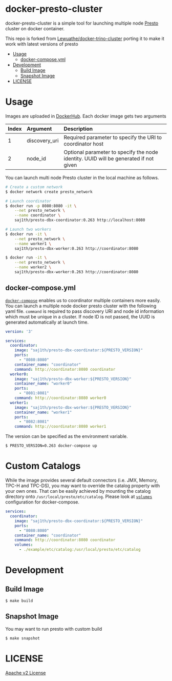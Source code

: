 # docker-presto-cluster

docker-presto-cluster is a simple tool for launching multiple node [Presto](https://prestosql.io/) cluster on docker container. 

This repo is forked from [Lewuathe/docker-trino-cluster](https://github.com/Lewuathe/docker-trino-cluster) porting it to make it work with latest versions of presto


- [Usage](#usage)
  * [docker-compose.yml](#docker-composeyml)
- [Development](#development)
  * [Build Image](#build-image)
  * [Snapshot Image](#snapshot-image)
- [LICENSE](#license)





# Usage

Images are uploaded in [DockerHub](https://hub.docker.com/).  Each docker image gets two arguments

|Index|Argument|Description|
|:---|:---|:---|
|1|discovery_uri| Required parameter to specify the URI to coordinator host|
|2|node_id|Optional parameter to specify the node identity. UUID will be generated if not given|

You can launch multi node Presto cluster in the local machine as follows.

```sh
# Create a custom network
$ docker network create presto_network

# Launch coordinator
$ docker run -p 8080:8080 -it \
    --net presto_network \
    --name coordinator \
    saj1th/presto-dbx-coordinator:0.263 http://localhost:8080

# Launch two workers
$ docker run -it \
    --net presto_network \
    --name worker1 \
    saj1th/presto-dbx-worker:0.263 http://coordinator:8080

$ docker run -it \
    --net presto_network \
    --name worker2 \
    saj1th/presto-dbx-worker:0.263 http://coordinator:8080
```


## docker-compose.yml

[`docker-compose`](https://docs.docker.com/compose/compose-file/) enables us to coordinator multiple containers more easily. You can launch a multiple node docker presto cluster with the following yaml file. `command` is required to pass discovery URI and node id information which must be unique in a cluster. If node ID is not passed, the UUID is generated automatically at launch time.

```yaml
version: '3'

services:
  coordinator:
    image: "saj1th/presto-dbx-coordinator:${PRESTO_VERSION}"
    ports:
      - "8080:8080"
    container_name: "coordinator"
    command: http://coordinator:8080 coordinator
  worker0:
    image: "saj1th/presto-dbx-worker:${PRESTO_VERSION}"
    container_name: "worker0"
    ports:
      - "8081:8081"
    command: http://coordinator:8080 worker0
  worker1:
    image: "saj1th/presto-dbx-worker:${PRESTO_VERSION}"
    container_name: "worker1"
    ports:
      - "8082:8081"
    command: http://coordinator:8080 worker1
```

The version can be specified as the environment variable.

```
$ PRESTO_VERSION=0.263 docker-compose up
```

# Custom Catalogs

While the image provides several default connectors (i.e. JMX, Memory, TPC-H and TPC-DS), you may want to override the catalog property with your own ones. That can be easily achieved by mounting the catalog directory onto `/usr/local/presto/etc/catalog`. Please look at [`volumes`](https://docs.docker.com/compose/compose-file/#volumes) configuration for docker-compose.

```yaml
services:
  coordinator:
    image: "saj1th/presto-dbx-coordinator:${PRESTO_VERSION}"
    ports:
      - "8080:8080"
    container_name: "coordinator"
    command: http://coordinator:8080 coordinator
    volumes:
      - ./example/etc/catalog:/usr/local/presto/etc/catalog
```

# Development

## Build Image

```
$ make build
```

## Snapshot Image

You may want to run presto with custom build 

```
$ make snapshot
```

# LICENSE

[Apache v2 License](https://github.com/saj1th/docker-presto-cluster/blob/master/LICENSE)
